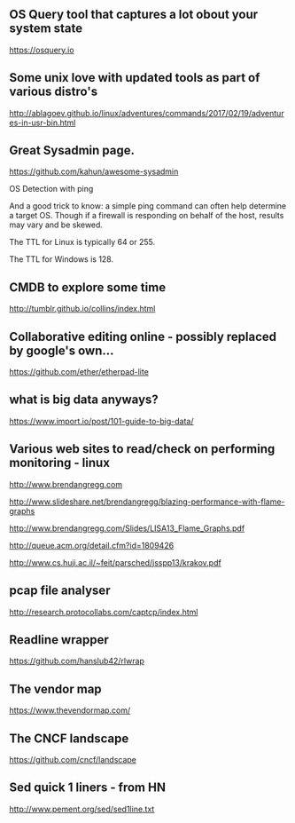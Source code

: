 ## OS Query tool that captures a lot obout your system state

https://osquery.io

## Some unix love with updated tools as part of various distro's

http://ablagoev.github.io/linux/adventures/commands/2017/02/19/adventures-in-usr-bin.html

## Great Sysadmin page.

https://github.com/kahun/awesome-sysadmin

OS Detection with ping

And a good trick to know: a simple ping command can often help determine a target OS. Though if a firewall is responding on behalf of the host, results may vary and be skewed.

The TTL for Linux is typically 64 or 255.

The TTL for Windows is 128.



## CMDB to explore some time

http://tumblr.github.io/collins/index.html


## Collaborative editing online - possibly replaced by google's own...

https://github.com/ether/etherpad-lite

## what is big data anyways?

https://www.import.io/post/101-guide-to-big-data/

## Various web sites to read/check on performing monitoring - linux

http://www.brendangregg.com

http://www.slideshare.net/brendangregg/blazing-performance-with-flame-graphs

http://www.brendangregg.com/Slides/LISA13_Flame_Graphs.pdf


http://queue.acm.org/detail.cfm?id=1809426


http://www.cs.huji.ac.il/~feit/parsched/jsspp13/krakov.pdf


## pcap file analyser

http://research.protocollabs.com/captcp/index.html


## Readline wrapper

https://github.com/hanslub42/rlwrap


## The vendor map

https://www.thevendormap.com/

## The CNCF landscape

https://github.com/cncf/landscape

## Sed quick 1 liners - from HN

http://www.pement.org/sed/sed1line.txt

